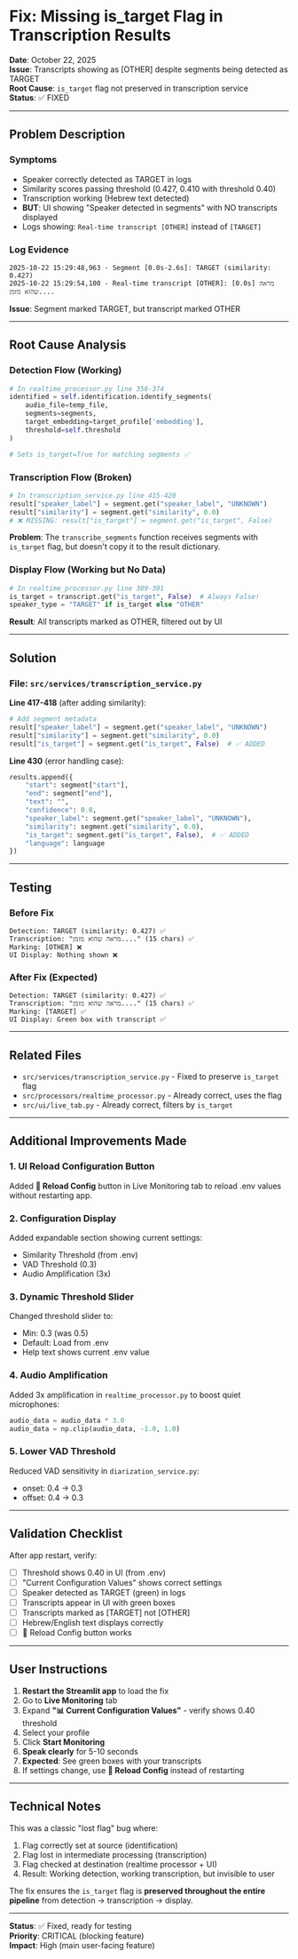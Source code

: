 # Fix: Missing is_target Flag in Transcription Results

**Date**: October 22, 2025  
**Issue**: Transcripts showing as [OTHER] despite segments being detected as TARGET  
**Root Cause**: `is_target` flag not preserved in transcription service  
**Status**: ✅ FIXED

---

## Problem Description

### Symptoms
- Speaker correctly detected as TARGET in logs
- Similarity scores passing threshold (0.427, 0.410 with threshold 0.40)
- Transcription working (Hebrew text detected)
- **BUT**: UI showing "Speaker detected in segments" with NO transcripts displayed
- Logs showing: `Real-time transcript [OTHER]` instead of `[TARGET]`

### Log Evidence
```
2025-10-22 15:29:48,963 - Segment [0.0s-2.6s]: TARGET (similarity: 0.427)
2025-10-22 15:29:54,100 - Real-time transcript [OTHER]: [0.0s] מראה שהוא מזמן....
```

**Issue**: Segment marked TARGET, but transcript marked OTHER

---

## Root Cause Analysis

### Detection Flow (Working)
```python
# In realtime_processor.py line 356-374
identified = self.identification.identify_segments(
    audio_file=temp_file,
    segments=segments,
    target_embedding=target_profile['embedding'],
    threshold=self.threshold
)

# Sets is_target=True for matching segments ✅
```

### Transcription Flow (Broken)
```python
# In transcription_service.py line 415-420
result["speaker_label"] = segment.get("speaker_label", "UNKNOWN")
result["similarity"] = segment.get("similarity", 0.0)
# ❌ MISSING: result["is_target"] = segment.get("is_target", False)
```

**Problem**: The `transcribe_segments` function receives segments with `is_target` flag, but doesn't copy it to the result dictionary.

### Display Flow (Working but No Data)
```python
# In realtime_processor.py line 389-391
is_target = transcript.get("is_target", False)  # Always False!
speaker_type = "TARGET" if is_target else "OTHER"
```

**Result**: All transcripts marked as OTHER, filtered out by UI

---

## Solution

### File: `src/services/transcription_service.py`

**Line 417-418** (after adding similarity):
```python
# Add segment metadata
result["speaker_label"] = segment.get("speaker_label", "UNKNOWN")
result["similarity"] = segment.get("similarity", 0.0)
result["is_target"] = segment.get("is_target", False)  # ✅ ADDED
```

**Line 430** (error handling case):
```python
results.append({
    "start": segment["start"],
    "end": segment["end"],
    "text": "",
    "confidence": 0.0,
    "speaker_label": segment.get("speaker_label", "UNKNOWN"),
    "similarity": segment.get("similarity", 0.0),
    "is_target": segment.get("is_target", False),  # ✅ ADDED
    "language": language
})
```

---

## Testing

### Before Fix
```
Detection: TARGET (similarity: 0.427) ✅
Transcription: "מראה שהוא מזמן...." (15 chars) ✅
Marking: [OTHER] ❌
UI Display: Nothing shown ❌
```

### After Fix (Expected)
```
Detection: TARGET (similarity: 0.427) ✅
Transcription: "מראה שהוא מזמן...." (15 chars) ✅
Marking: [TARGET] ✅
UI Display: Green box with transcript ✅
```

---

## Related Files

- `src/services/transcription_service.py` - Fixed to preserve `is_target` flag
- `src/processors/realtime_processor.py` - Already correct, uses the flag
- `src/ui/live_tab.py` - Already correct, filters by `is_target`

---

## Additional Improvements Made

### 1. UI Reload Configuration Button
Added **🔄 Reload Config** button in Live Monitoring tab to reload .env values without restarting app.

### 2. Configuration Display
Added expandable section showing current settings:
- Similarity Threshold (from .env)
- VAD Threshold (0.3)
- Audio Amplification (3x)

### 3. Dynamic Threshold Slider
Changed threshold slider to:
- Min: 0.3 (was 0.5)
- Default: Load from .env
- Help text shows current .env value

### 4. Audio Amplification
Added 3x amplification in `realtime_processor.py` to boost quiet microphones:
```python
audio_data = audio_data * 3.0
audio_data = np.clip(audio_data, -1.0, 1.0)
```

### 5. Lower VAD Threshold
Reduced VAD sensitivity in `diarization_service.py`:
- onset: 0.4 → 0.3
- offset: 0.4 → 0.3

---

## Validation Checklist

After app restart, verify:
- [ ] Threshold shows 0.40 in UI (from .env)
- [ ] "Current Configuration Values" shows correct settings
- [ ] Speaker detected as TARGET (green) in logs
- [ ] Transcripts appear in UI with green boxes
- [ ] Transcripts marked as [TARGET] not [OTHER]
- [ ] Hebrew/English text displays correctly
- [ ] 🔄 Reload Config button works

---

## User Instructions

1. **Restart the Streamlit app** to load the fix
2. Go to **Live Monitoring** tab
3. Expand **"📊 Current Configuration Values"** - verify shows 0.40 threshold
4. Select your profile
5. Click **Start Monitoring**
6. **Speak clearly** for 5-10 seconds
7. **Expected**: See green boxes with your transcripts
8. If settings change, use **🔄 Reload Config** instead of restarting

---

## Technical Notes

This was a classic "lost flag" bug where:
1. Flag correctly set at source (identification)
2. Flag lost in intermediate processing (transcription)
3. Flag checked at destination (realtime processor + UI)
4. Result: Working detection, working transcription, but invisible to user

The fix ensures the `is_target` flag is **preserved throughout the entire pipeline** from detection → transcription → display.

---

**Status**: ✅ Fixed, ready for testing  
**Priority**: CRITICAL (blocking feature)  
**Impact**: High (main user-facing feature)
